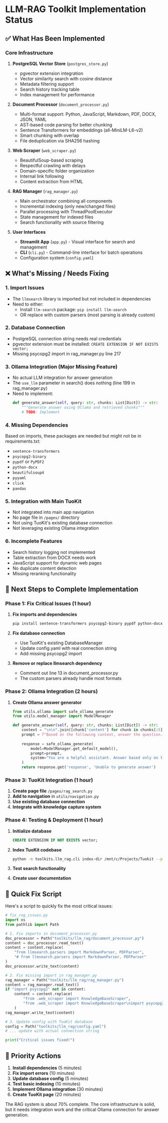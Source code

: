 # LLM-RAG Toolkit Implementation Status

## ✅ What Has Been Implemented

### Core Infrastructure
1. **PostgreSQL Vector Store** (`postgres_store.py`)
   - pgvector extension integration
   - Vector similarity search with cosine distance
   - Metadata filtering support
   - Search history tracking table
   - Index management for performance

2. **Document Processor** (`document_processor.py`)
   - Multi-format support: Python, JavaScript, Markdown, PDF, DOCX, JSON, YAML
   - AST-based code parsing for better chunking
   - Sentence Transformers for embeddings (all-MiniLM-L6-v2)
   - Smart chunking with overlap
   - File deduplication via SHA256 hashing

3. **Web Scraper** (`web_scraper.py`)
   - BeautifulSoup-based scraping
   - Respectful crawling with delays
   - Domain-specific folder organization
   - Internal link following
   - Content extraction from HTML

4. **RAG Manager** (`rag_manager.py`)
   - Main orchestrator combining all components
   - Incremental indexing (only new/changed files)
   - Parallel processing with ThreadPoolExecutor
   - State management for indexed files
   - Search functionality with source filtering

5. **User Interfaces**
   - **Streamlit App** (`app.py`) - Visual interface for search and management
   - **CLI** (`cli.py`) - Command-line interface for batch operations
   - Configuration system (`config.yaml`)

## ❌ What's Missing / Needs Fixing

### 1. **Import Issues**
- The `llmsearch` library is imported but not included in dependencies
- Need to either:
  - Install `llm-search` package: `pip install llm-search`
  - OR replace with custom parsers (most parsing is already custom)

### 2. **Database Connection**
- PostgreSQL connection string needs real credentials
- pgvector extension must be installed: `CREATE EXTENSION IF NOT EXISTS vector;`
- Missing psycopg2 import in rag_manager.py line 217

### 3. **Ollama Integration** (Major Missing Feature)
- No actual LLM integration for answer generation
- The `use_llm` parameter in search() does nothing (line 199 in rag_manager.py)
- Need to implement:
  ```python
  def generate_answer(self, query: str, chunks: List[Dict]) -> str:
      """Generate answer using Ollama and retrieved chunks"""
      # TODO: Implement
  ```

### 4. **Missing Dependencies**
Based on imports, these packages are needed but might not be in requirements.txt:
- `sentence-transformers`
- `psycopg2-binary`
- `pypdf` or `PyPDF2`
- `python-docx`
- `beautifulsoup4`
- `pyyaml`
- `click`
- `pandas`

### 5. **Integration with Main TuoKit**
- Not integrated into main app navigation
- No page file in `/pages/` directory
- Not using TuoKit's existing database connection
- Not leveraging existing Ollama integration

### 6. **Incomplete Features**
- Search history logging not implemented
- Table extraction from DOCX needs work
- JavaScript support for dynamic web pages
- No duplicate content detection
- Missing reranking functionality

## 🚀 Next Steps to Complete Implementation

### Phase 1: Fix Critical Issues (1 hour)
1. **Fix imports and dependencies**
   ```bash
   pip install sentence-transformers psycopg2-binary pypdf python-docx beautifulsoup4 pyyaml click pandas
   ```

2. **Fix database connection**
   - Use TuoKit's existing DatabaseManager
   - Update config.yaml with real connection string
   - Add missing psycopg2 import

3. **Remove or replace llmsearch dependency**
   - Comment out line 13 in document_processor.py
   - The custom parsers already handle most formats

### Phase 2: Ollama Integration (2 hours)
1. **Create Ollama answer generator**
   ```python
   from utils.ollama import safe_ollama_generate
   from utils.model_manager import ModelManager
   
   def generate_answer(self, query: str, chunks: List[Dict]) -> str:
       context = "\n\n".join([chunk['content'] for chunk in chunks[:5]])
       prompt = f"Based on the following context, answer the question.\n\nContext:\n{context}\n\nQuestion: {query}"
       
       response = safe_ollama_generate(
           model=ModelManager.get_default_model(),
           prompt=prompt,
           system="You are a helpful assistant. Answer based only on the provided context."
       )
       return response.get('response', 'Unable to generate answer')
   ```

### Phase 3: TuoKit Integration (1 hour)
1. **Create page file** `/pages/rag_search.py`
2. **Add to navigation** in `utils/navigation.py`
3. **Use existing database connection**
4. **Integrate with knowledge capture system**

### Phase 4: Testing & Deployment (1 hour)
1. **Initialize database**
   ```sql
   CREATE EXTENSION IF NOT EXISTS vector;
   ```

2. **Index TuoKit codebase**
   ```bash
   python -m toolkits.llm_rag.cli index-dir /mnt/c/Projects/Tuokit --pattern "**/*.py"
   ```

3. **Test search functionality**
4. **Create user documentation**

## 📝 Quick Fix Script

Here's a script to quickly fix the most critical issues:

```python
# fix_rag_issues.py
import os
from pathlib import Path

# 1. Fix imports in document_processor.py
doc_processor = Path("toolkits/llm_rag/document_processor.py")
content = doc_processor.read_text()
content = content.replace(
    "from llmsearch.parsers import MarkdownParser, PDFParser",
    "# from llmsearch.parsers import MarkdownParser, PDFParser"
)
doc_processor.write_text(content)

# 2. Fix missing import in rag_manager.py
rag_manager = Path("toolkits/llm_rag/rag_manager.py")
content = rag_manager.read_text()
if "import psycopg2" not in content:
    content = content.replace(
        "from .web_scraper import KnowledgeBaseScraper",
        "from .web_scraper import KnowledgeBaseScraper\nimport psycopg2"
    )
rag_manager.write_text(content)

# 3. Update config with TuoKit database
config = Path("toolkits/llm_rag/config.yaml")
# ... update with actual connection string

print("Critical issues fixed!")
```

## 🎯 Priority Actions

1. **Install dependencies** (5 minutes)
2. **Fix import errors** (10 minutes)
3. **Update database config** (5 minutes)
4. **Test basic indexing** (10 minutes)
5. **Implement Ollama integration** (30 minutes)
6. **Create TuoKit page** (20 minutes)

The RAG system is about 70% complete. The core infrastructure is solid, but it needs integration work and the critical Ollama connection for answer generation.